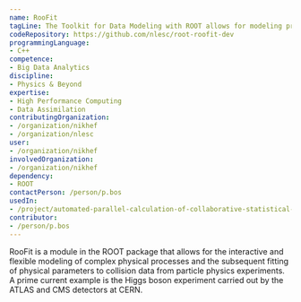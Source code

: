 ```yaml
---
name: RooFit
tagLine: The Toolkit for Data Modeling with ROOT allows for modeling probability distributions in a compact and abstract way. 
codeRepository: https://github.com/nlesc/root-roofit-dev
programmingLanguage:
- C++
competence:
- Big Data Analytics
discipline:
- Physics & Beyond
expertise:
- High Performance Computing
- Data Assimilation
contributingOrganization:
- /organization/nikhef
- /organization/nlesc
user:
- /organization/nikhef
involvedOrganization:
- /organization/nikhef
dependency:
- ROOT
contactPerson: /person/p.bos
usedIn:
- /project/automated-parallel-calculation-of-collaborative-statistical-models
contributor:
- /person/p.bos
---
```

RooFit is a module in the ROOT package that allows for the interactive and flexible modeling of complex physical processes and the subsequent fitting of physical parameters to collision data from particle physics experiments. A prime current example is the Higgs boson experiment carried out by the ATLAS and CMS detectors at CERN.
